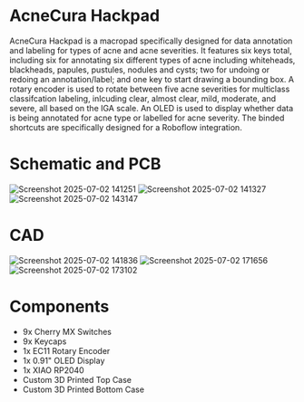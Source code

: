 # AcneCura Hackpad

AcneCura Hackpad is a macropad specifically designed for data annotation and labeling for types of acne and acne severities. It features six keys total, including six for annotating six different types of acne including whiteheads, blackheads, papules, pustules, nodules and cysts; two for undoing or redoing an annotation/label; and one key to start drawing a bounding box. A rotary encoder is used to rotate between five acne severities for multiclass classifcation labeling, inlcuding clear, almost clear, mild, moderate, and severe, all based on the IGA scale. An OLED is used to display whether data is being annotated for acne type or labelled for acne severity. The binded shortcuts are specifically designed for a Roboflow integration.

# Schematic and PCB
![Screenshot 2025-07-02 141251](https://github.com/user-attachments/assets/e3a4b1f7-27a5-4328-83cb-68e82c38bbe1)
![Screenshot 2025-07-02 141327](https://github.com/user-attachments/assets/66466d99-0855-42a2-89d5-1511c7fe2277)
![Screenshot 2025-07-02 143147](https://github.com/user-attachments/assets/9b8da1a9-20e4-4ef3-9258-95f32c030ca6)

# CAD
![Screenshot 2025-07-02 141836](https://github.com/user-attachments/assets/b967cc22-568f-4aa0-81c8-93c812e7e082)
![Screenshot 2025-07-02 171656](https://github.com/user-attachments/assets/a3e7e188-c31a-41c6-bff2-42673fe07aa0)
![Screenshot 2025-07-02 173102](https://github.com/user-attachments/assets/e58cd51b-58d6-4a7d-92ac-f821eaa4723a)

# Components
- 9x Cherry MX Switches
- 9x Keycaps
- 1x EC11 Rotary Encoder
- 1x 0.91" OLED Display
- 1x XIAO RP2040
- Custom 3D Printed Top Case
- Custom 3D Printed Bottom Case


